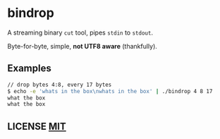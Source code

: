 # bindrop
A streaming binary `cut` tool,  pipes `stdin` to `stdout`.

Byte-for-byte, simple, **not UTF8 aware** (thankfully).


## Examples

``` bash
// drop bytes 4:8, every 17 bytes
$ echo -e 'whats in the box\nwhats in the box' | ./bindrop 4 8 17
what the box
what the box
```

## LICENSE [MIT](LICENSE)
